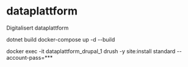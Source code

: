 # dataplattform
Digitalisert dataplattform

dotnet build
docker-compose up -d --build

docker exec -it dataplattform_drupal_1 drush -y site:install standard --account-pass=***
